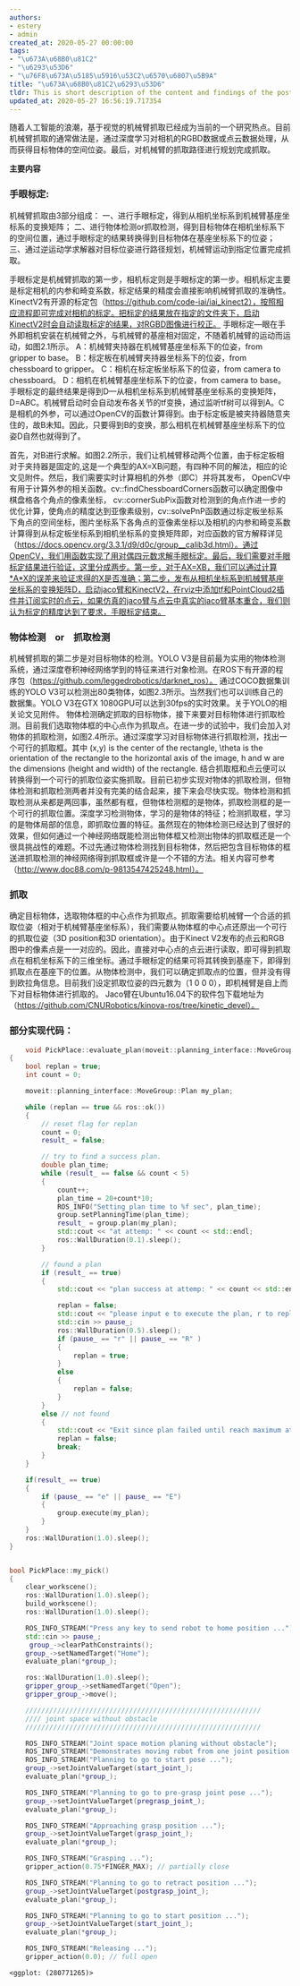 ```yaml
---
authors:
- estery
- admin
created_at: 2020-05-27 00:00:00
tags:
- "\u673A\u68B0\u81C2"
- "\u6293\u53D6"
- "\u76F8\u673A\u5185\u5916\u53C2\u6570\u6807\u5B9A"
title: "\u673A\u68B0\u81C2\u6293\u53D6"
tldr: This is short description of the content and findings of the post.
updated_at: 2020-05-27 16:56:19.717354
---
```


随着人工智能的浪潮，基于视觉的机械臂抓取已经成为当前的一个研究热点。目前机械臂抓取的通常做法是，通过深度学习对相机的RGBD数据或点云数据处理，从而获得目标物体的空间位姿。最后，对机械臂的抓取路径进行规划完成抓取。


**主要内容**

### 手眼标定:

机械臂抓取由3部分组成：
  一、进行手眼标定，得到从相机坐标系到机械臂基座坐标系的变换矩阵；
  二、进行物体检测or抓取检测，得到目标物体在相机坐标系下的空间位置，通过手眼标定的结果转换得到目标物体在基座坐标系下的位姿；
  三、通过逆运动学求解器对目标位姿进行路径规划，机械臂运动到指定位置完成抓取。

  手眼标定是机械臂抓取的第一步，相机标定则是手眼标定的第一步。相机标定主要是标定相机的内参和畸变系数，标定结果的精度会直接影响机械臂抓取的准确性。KinectV2有开源的标定包（https://github.com/code-iai/iai_kinect2），按照相应流程即可完成对相机的标定。把标定的结果放在指定的文件夹下，启动KinectV2时会自动读取标定的结果，对RGBD图像进行校正。
手眼标定—眼在手外即相机安装在机械臂之外，与机械臂的基座相对固定，不随着机械臂的运动而运动，如图2.1所示。
       A：机械臂夹持器在机械臂基座坐标系下的位姿，from gripper to base。
       B：标定板在机械臂夹持器坐标系下的位姿，from chessboard to gripper。
       C：相机在标定板坐标系下的位姿，from camera to chessboard。
       D：相机在机械臂基座坐标系下的位姿，from camera to base。
手眼标定的最终结果是得到D—从相机坐标系到机械臂基座坐标系的变换矩阵，D=A*B*C。机械臂启动时会自动发布各关节的tf变换，通过监听tf树可以得到A。C是相机的外参，可以通过OpenCV的函数计算得到。由于标定板是被夹持器随意夹住的，故B未知。因此，只要得到B的变换，那么相机在机械臂基座坐标系下的位姿D自然也就得到了。

  首先，对B进行求解。如图2.2所示，我们让机械臂移动两个位置，由于标定板相对于夹持器是固定的,这是一个典型的AX=XB问题，有四种不同的解法，相应的论文见附件。然后，我们需要实时计算相机的外参（即C）并将其发布， OpenCV中有用于计算外参的相关函数。cv::findChessboardCorners函数可以确定图像中棋盘格各个角点的像素坐标， cv::cornerSubPix函数对检测到的角点作进一步的优化计算，使角点的精度达到亚像素级别，cv::solvePnP函数通过标定板坐标系下角点的空间坐标，图片坐标系下各角点的亚像素坐标以及相机的内参和畸变系数计算得到从标定板坐标系到相机坐标系的变换矩阵即，对应函数的官方解释详见（https://docs.opencv.org/3.3.1/d9/d0c/group__calib3d.html）。通过OpenCV，我们用函数实现了用对偶四元数求解手眼标定。最后，我们需要对手眼标定结果进行验证，这里分成两步。第一步，对于AX=XB，我们可以通过计算*A*X的误差来验证求得的X是否准确；第二步，发布从相机坐标系到机械臂基座坐标系的变换矩阵D，启动jaco臂和KinectV2，在rviz中添加tf和PointCloud2插件并订阅实时的点云，如果仿真的jaco臂与点云中真实的jaco臂基本重合，我们则认为标定的精度达到了要求，手眼标定结束。

### 物体检测　or　抓取检测

  机械臂抓取的第二步是对目标物体的检测。YOLO V3是目前最为实用的物体检测系统，通过深度卷积神经网络学到的特征来进行对象检测。在ROS下有开源的程序包（https://github.com/leggedrobotics/darknet_ros）。
  通过COCO数据集训练的YOLO V3可以检测出80类物体，如图2.3所示。当然我们也可以训练自己的数据集。YOLO V3在GTX 1080GPU可以达到30fps的实时效果。关于YOLO的相关论文见附件。
  物体检测确定抓取的目标物体，接下来要对目标物体进行抓取检测。目前我们选取物体框的中心点作为抓取点。在进一步的试验中，我们会加入对物体的抓取检测，如图2.4所示。通过深度学习对目标物体进行抓取检测，找出一个可行的抓取框。其中 (x,y) is the center of the rectangle, \theta is the orientation of the rectangle to the horizontal axis of the image, h and w are the dimensions (height and width) of the rectangle. 结合抓取框和点云便可以转换得到一个可行的抓取位姿实施抓取。目前已初步实现对物体的抓取检测，但物体检测和抓取检测两者并没有完美的结合起来，接下来会尽快实现。物体检测和抓取检测从来都是两回事，虽然都有框，但物体检测框的是物体，抓取检测框的是一个可行的抓取位置。深度学习检测物体，学习的是物体的特征；检测抓取框，学习的是物体局部的信息，即抓取位置的特征。虽然现在的物体检测已经达到了很好的效果，但如何通过一个神经网络既能检测出物体框又检测出物体的抓取框还是一个很具挑战性的难题。不过先通过物体检测找到目标物体，然后把包含目标物体的框送进抓取检测的神经网络得到抓取框或许是一个不错的方法。相关内容可参考（http://www.doc88.com/p-9813547425248.html）。
### 抓取

  确定目标物体，选取物体框的中心点作为抓取点。抓取需要给机械臂一个合适的抓取位姿（相对于机械臂基座坐标系），我们需要从物体框的中心点还原出一个可行的抓取位姿（3D position和3D orientation）。由于Kinect V2发布的点云和RGB图中的像素点是一一对应的。因此，直接对中心点的点云进行读取，即可得到抓取点在相机坐标系下的三维坐标。通过手眼标定的结果可将其转换到基座下，即得到抓取点在基座下的位置。从物体检测中，我们可以确定抓取点的位置，但并没有得到欧拉角信息。目前我们设定抓取位姿的四元数为（1 0 0 0），即机械臂是自上而下对目标物体进行抓取的。
  Jaco臂在Ubuntu16.04下的软件包下载地址为（https://github.com/CNURobotics/kinova-ros/tree/kinetic_devel）。


### 部分实现代码：
```c++
    void PickPlace::evaluate_plan(moveit::planning_interface::MoveGroup &group)
{
    bool replan = true;
    int count = 0;

    moveit::planning_interface::MoveGroup::Plan my_plan;

    while (replan == true && ros::ok())
    {
        // reset flag for replan
        count = 0;
        result_ = false;

        // try to find a success plan.
        double plan_time;
        while (result_ == false && count < 5)
        {
            count++;
            plan_time = 20+count*10;
            ROS_INFO("Setting plan time to %f sec", plan_time);
            group.setPlanningTime(plan_time);
            result_ = group.plan(my_plan);
            std::cout << "at attemp: " << count << std::endl;
            ros::WallDuration(0.1).sleep();
        }

        // found a plan
        if (result_ == true)
        {
            std::cout << "plan success at attemp: " << count << std::endl;

            replan = false;
            std::cout << "please input e to execute the plan, r to replan, others to skip: ";
            std::cin >> pause_;
            ros::WallDuration(0.5).sleep();
            if (pause_ == "r" || pause_ == "R" )
            {
                replan = true;
            }
            else
            {
                replan = false;
            }
        }
        else // not found
        {
            std::cout << "Exit since plan failed until reach maximum attemp: " << count << std::endl;
            replan = false;
            break;
        }
    }

    if(result_ == true)
    {
        if (pause_ == "e" || pause_ == "E")
        {
            group.execute(my_plan);
        }
    }
    ros::WallDuration(1.0).sleep();
}


bool PickPlace::my_pick()
{
    clear_workscene();
    ros::WallDuration(1.0).sleep();
    build_workscene();
    ros::WallDuration(1.0).sleep();

    ROS_INFO_STREAM("Press any key to send robot to home position ...");
    std::cin >> pause_;
     group_->clearPathConstraints();
    group_->setNamedTarget("Home");
    evaluate_plan(*group_);

    ros::WallDuration(1.0).sleep();
    gripper_group_->setNamedTarget("Open");
    gripper_group_->move();

    ///////////////////////////////////////////////////////////
    //// joint space without obstacle
    ///////////////////////////////////////////////////////////

    ROS_INFO_STREAM("Joint space motion planing without obstacle");
    ROS_INFO_STREAM("Demonstrates moving robot from one joint position to another");
    ROS_INFO_STREAM("Planning to go to start pose ...");
    group_->setJointValueTarget(start_joint_);
    evaluate_plan(*group_);

    ROS_INFO_STREAM("Planning to go to pre-grasp joint pose ...");
    group_->setJointValueTarget(pregrasp_joint_);
    evaluate_plan(*group_);

    ROS_INFO_STREAM("Approaching grasp position ...");
    group_->setJointValueTarget(grasp_joint_);
    evaluate_plan(*group_);

    ROS_INFO_STREAM("Grasping ...");
    gripper_action(0.75*FINGER_MAX); // partially close

    ROS_INFO_STREAM("Planning to go to retract position ...");
    group_->setJointValueTarget(postgrasp_joint_);
    evaluate_plan(*group_);

    ROS_INFO_STREAM("Planning to go to start position ...");
    group_->setJointValueTarget(start_joint_);
    evaluate_plan(*group_);

    ROS_INFO_STREAM("Releasing ...");
    gripper_action(0.0); // full open

```


    <ggplot: (280771265)>
